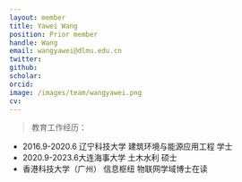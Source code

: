 ```yaml
---
layout: member
title: Yawei Wang
position: Prior member
handle: Wang
email: wangyawei@dlmu.edu.cn
twitter: 
github: 
scholar:
orcid: 
image: /images/team/wangyawei.png
cv: 
---
```


> 教育工作经历：

- 2016.9-2020.6 辽宁科技大学 建筑环境与能源应用工程 学士
- 2020.9-2023.6大连海事大学 土木水利 硕士
- 香港科技大学（广州） 信息枢纽 物联网学域博士在读
